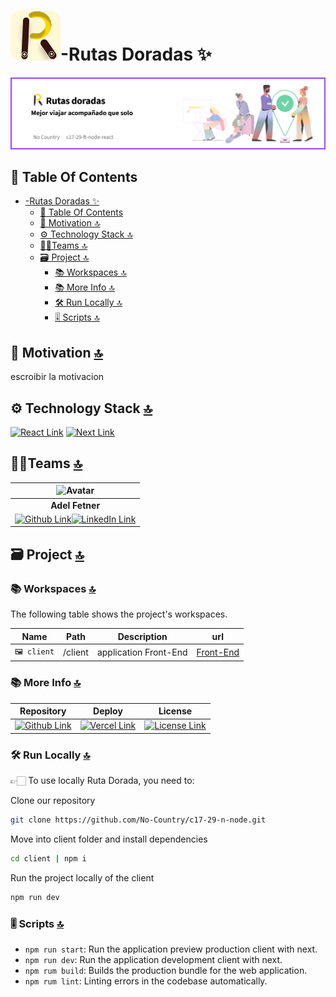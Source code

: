 # ![Logo](./public/logo.svg)-Rutas Doradas ✨

![banner](./public/Banner.png)

## 📔 Table Of Contents

- [-Rutas Doradas ✨](#-rutas-doradas-)
  - [📔 Table Of Contents](#-table-of-contents)
  - [👀 Motivation 🔝](#-motivation-)
  - [⚙️ Technology Stack 🔝](#️-technology-stack-)
  - [🤵‍♂️Teams 🔝](#️teams-)
  - [🗃️ Project 🔝](#️-project-)
    - [📚 Workspaces 🔝](#-workspaces-)
    - [📚 More Info 🔝](#-more-info-)
    - [🛠️ Run Locally 🔝](#️-run-locally-)
    - [🎚️ Scripts 🔝](#️-scripts-)

## 👀 Motivation [🔝](#-rutas-doradas-)

escroibir la motivacion

## ⚙️ Technology Stack [🔝](#-rutas-doradas-)

[![React Link](  https://img.shields.io/badge/React-20232A?style=for-the-badge&logo=react&logoColor=61DAFB 'React Link')](https://react.dev/) [![Next Link](https://img.shields.io/badge/next%20js-000000?style=for-the-badge&logo=nextdotjs&logoColor=white 'Next Link')](https://nextjs.org/)

## 🤵‍♂️Teams [🔝](#-rutas-doradas-)

| ![Avatar](https://avatars.githubusercontent.com/u/77463982?s=96&v=4) |
|:-:|
| **Adel Fetner** |
|[![Github Link](https://img.shields.io/badge/github-%23121011.svg?&style=for-the-badge&logo=github&logoColor=white 'Github Link')](https://github.com/AdelFetner)[![LinkedIn Link](https://img.shields.io/badge/linkedin%20-%230077B5.svg?&style=for-the-badge&logo=linkedin&logoColor=white 'LinkedIn Link')](https://www.linkedin.com/in/adelfetner) |

## 🗃️ Project [🔝](#-rutas-doradas-)

### 📚 Workspaces [🔝](#-rutas-doradas-)

The following table shows the project's workspaces.

| Name | Path | Description | url |
| :-: | :-: | :-: | :-: |
| `🖼️ client` | /client    | application Front-End    |[Front-End](https://rutasdoradas.vercel.app/) |

### 📚 More Info [🔝](#-rutas-doradas-)

| Repository | Deploy |  License |
|:-: | :-: | :-:|
|[![Github Link](https://img.shields.io/badge/github-%23121011.svg?&style=for-the-badge&logo=github&logoColor=white 'Github Link')](https://github.com/No-Country/c17-29-n-node) | [![Vercel Link](https://img.shields.io/badge/Vercel-000000?style=for-the-badge&logo=vercel&logoColor=white 'Vercel Link')](https://vercel.com/) | [![License Link](https://img.shields.io/badge/MIT-FF0000?style=for-the-badge&logo=amazoniam&logoColor=white 'MongoBD Link')](./LICENSE.MD)|

### 🛠️ Run Locally [🔝](#-rutas-doradas-)

👉🏻 To use locally Ruta Dorada, you need to:

Clone our repository

```sh
git clone https://github.com/No-Country/c17-29-n-node.git
```

Move into client folder and install dependencies

```sh
cd client | npm i
```

Run the project locally of the client

```sh
npm run dev
```

### 🎚️ Scripts [🔝](#-rutas-doradas-)

- `npm run start`: Run the application preview production client with next.
- `npm run dev`: Run the application development client with next.
- `npm rum build`: Builds the production bundle for the web application.
- `npm rum lint`: Linting errors in the codebase automatically.
